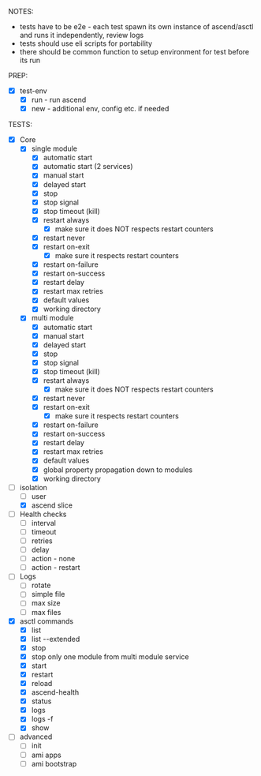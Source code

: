 NOTES: 
- tests have to be e2e - each test spawn its own instance of ascend/asctl and runs it independently, review logs
- tests should use eli scripts for portability
- there should be common function to setup environment for test before its run 

PREP:
- [x] test-env
    - [x] run - run ascend
    - [x] new - additional env, config etc. if needed

TESTS:
- [x] Core
    - [x] single module
        - [x] automatic start
        - [x] automatic start (2 services)
        - [x] manual start
        - [x] delayed start
        - [x] stop
        - [x] stop signal
        - [x] stop timeout (kill)
        - [x] restart always
            - [x] make sure it does NOT respects restart counters
        - [x] restart never
        - [x] restart on-exit
            - [x] make sure it respects restart counters
        - [x] restart on-failure
        - [x] restart on-success
        - [x] restart delay
        - [x] restart max retries
        - [x] default values
        - [x] working directory
    - [x] multi module
        - [x] automatic start
        - [x] manual start
        - [x] delayed start
        - [x] stop
        - [x] stop signal
        - [x] stop timeout (kill)
        - [x] restart always
            - [x] make sure it does NOT respects restart counters
        - [x] restart never
        - [x] restart on-exit
            - [x] make sure it respects restart counters
        - [x] restart on-failure
        - [x] restart on-success
        - [x] restart delay
        - [x] restart max retries
        - [x] default values
        - [x] global property propagation down to modules
        - [x] working directory
- [ ] isolation
    - [ ] user
    - [x] ascend slice
- [ ] Health checks
    - [ ] interval
    - [ ] timeout
    - [ ] retries
    - [ ] delay
    - [ ] action - none
    - [ ] action - restart
- [ ] Logs
    - [ ] rotate
    - [ ] simple file
    - [ ] max size
    - [ ] max files
- [x] asctl commands
    - [x] list
    - [x] list --extended
    - [x] stop
    - [x] stop only one module from multi module service
    - [x] start
    - [x] restart
    - [x] reload
    - [x] ascend-health
    - [x] status
    - [x] logs
    - [x] logs -f
    - [x] show
- [ ] advanced
    - [ ] init
    - [ ] ami apps
    - [ ] ami bootstrap